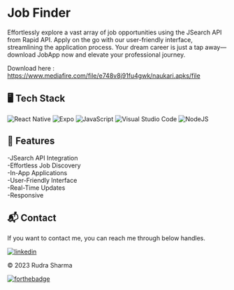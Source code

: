 # Job Finder
Effortlessly explore a vast array of job opportunities using the JSearch API from Rapid API. Apply on the go with our user-friendly interface, streamlining the application process. Your dream career is just a tap away—download JobApp now and elevate your professional journey.

Download here : https://www.mediafire.com/file/e748v8j91fu4gwk/naukari.apks/file

## 🖥️ Tech Stack

![React Native](https://img.shields.io/badge/react_native-%2320232a.svg?style=for-the-badge&logo=react&logoColor=%2361DAFB)
![Expo](https://img.shields.io/badge/expo-1C1E24?style=for-the-badge&logo=expo&logoColor=#D04A37)
![JavaScript](https://img.shields.io/badge/javascript-%23323330.svg?style=for-the-badge&logo=javascript&logoColor=%23F7DF1E)
![Visual Studio Code](https://img.shields.io/badge/Visual%20Studio%20Code-0078d7.svg?style=for-the-badge&logo=visual-studio-code&logoColor=white)
![NodeJS](https://img.shields.io/badge/node.js-6DA55F?style=for-the-badge&logo=node.js&logoColor=white)


## 🚀 Features
-JSearch API Integration <br>
-Effortless Job Discovery <br>
-In-App Applications <br>
-User-Friendly Interface <br>
-Real-Time Updates <br>
-Responsive <br>

<h2>📬 Contact</h2>

If you want to contact me, you can reach me through below handles.

[![linkedin](https://img.shields.io/badge/LinkedIn-0077B5?style=for-the-badge&logo=linkedin&logoColor=white)](https://www.linkedin.com/in/rudra-sharma-897264227/)

© 2023 Rudra Sharma


[![forthebadge](https://forthebadge.com/images/badges/built-with-love.svg)](https://www.linkedin.com/in/rudra-sharma-897264227/)
